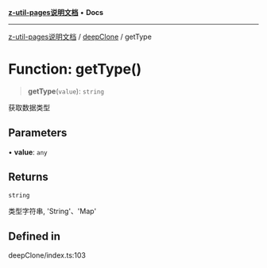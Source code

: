 [**z-util-pages说明文档**](../../README.md) • **Docs**

***

[z-util-pages说明文档](../../modules.md) / [deepClone](../README.md) / getType

# Function: getType()

> **getType**(`value`): `string`

获取数据类型

## Parameters

• **value**: `any`

## Returns

`string`

类型字符串, 'String'、'Map'

## Defined in

deepClone/index.ts:103
